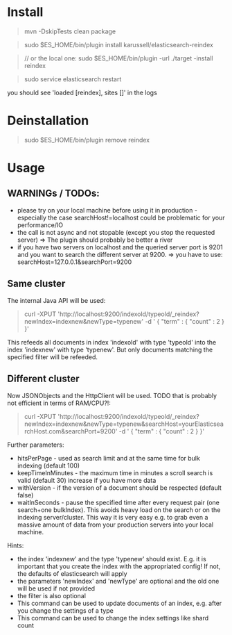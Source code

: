 # Install

> mvn -DskipTests clean package

> sudo $ES_HOME/bin/plugin install karussell/elasticsearch-reindex

> // or the local one: sudo $ES_HOME/bin/plugin -url ./target -install reindex

> sudo service elasticsearch restart

you should see 'loaded [reindex], sites []' in the logs

# Deinstallation

> sudo $ES_HOME/bin/plugin remove reindex

# Usage

## WARNINGs / TODOs:
 * please try on your local machine before using it in production - especially the case searchHost!=localhost could be problematic for your performance/IO
 * the call is not async and not stopable (except you stop the requested server) => The plugin should probably be better a river
 * if you have two servers on localhost and the queried server port is 9201 and you want to search
   the different server at 9200. => you have to use: searchHost=127.0.0.1&searchPort=9200

## Same cluster 

The internal Java API will be used:

> curl -XPUT 'http://localhost:9200/indexold/typeold/_reindex?newIndex=indexnew&newType=typenew' -d '
>  { "term" : { "count" : 2 } }'

This refeeds all documents in index 'indexold' with type 'typeold' into the index 'indexnew' with type 'typenew'.
But only documents matching the specified filter will be refeeded.

## Different cluster 

Now JSONObjects and the HttpClient will be used. TODO that is probably not efficient in terms of RAM/CPU?!:

> curl -XPUT 'http://localhost:9200/indexold/typeold/_reindex?newIndex=indexnew&newType=typenew&searchHost=yourElasticsearchHost.com&searchPort=9200' -d '
>  { "term" : { "count" : 2 } }'

Further parameters:
 * hitsPerPage - used as search limit and at the same time for bulk indexing (default 100)
 * keepTimeInMinutes - the maximum time in minutes a scroll search is valid (default 30) increase if you have more data
 * withVersion - if the version of a document should be respected (default false)
 * waitInSeconds - pause the specified time after every request pair (one search+one bulkIndex). 
   This avoids heavy load on the search or on the indexing server/cluster. This way it is very easy
   e.g. to grab even a massive amount of data from your production servers into your local machine.

Hints:
 * the index 'indexnew' and the type 'typenew' should exist. E.g. it is important that you create the index with the appropriated config! If not, the defaults of elasticsearch will apply
 * the parameters 'newIndex' and 'newType' are optional and the old one will be used if not provided
 * the filter is also optional
 * This command can be used to update documents of an index, e.g. after you change the settings of a type
 * This command can be used to change the index settings like shard count
